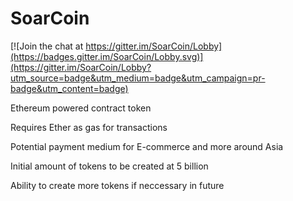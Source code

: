 # SoarCoin

[![Join the chat at https://gitter.im/SoarCoin/Lobby](https://badges.gitter.im/SoarCoin/Lobby.svg)](https://gitter.im/SoarCoin/Lobby?utm_source=badge&utm_medium=badge&utm_campaign=pr-badge&utm_content=badge)

Ethereum powered contract token

Requires Ether as gas for transactions

Potential payment medium for E-commerce and more around Asia

Initial amount of tokens to be created at 5 billion

Ability to create more tokens if neccessary in future

